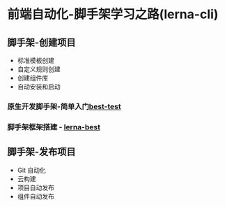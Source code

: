 # 前端自动化-脚手架学习之路(lerna-cli)

## 脚手架-创建项目

- 标准模板创建
- 自定义规则创建
- 创建组件库
- 自动安装和启动

### 原生开发脚手架-简单入门[best-test](https://github.com/luozyiii/learn-cli/tree/main/best-test)

### 脚手架框架搭建 - [lerna-best](https://github.com/luozyiii/learn-cli/tree/main/lerna-best)

## 脚手架-发布项目

- Git 自动化
- 云构建
- 项目自动发布
- 组件自动发布
